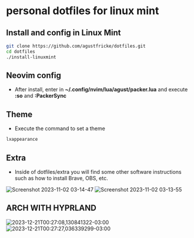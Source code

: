 # personal dotfiles for linux mint

## Install and config in Linux Mint
```bash
git clone https://github.com/agustfricke/dotfiles.git
cd dotfiles
./install-linuxmint
```

## Neovim config
- After install, enter in **~/.config/nvim/lua/agust/packer.lua** and execute **:so** and **:PackerSync**

## Theme
- Execute the command to set a theme
```bash
lxappearance
```

## Extra
- Inside of dotfiles/extra you will find some other software instructions such as how to install Brave, OBS, etc.

![Screenshot 2023-11-02 03-14-47](https://github.com/agustfricke/dotfiles/assets/110266171/1da8e3c0-dc1e-4130-a33b-f642def1f910)
![Screenshot 2023-11-02 03-13-55](https://github.com/agustfricke/dotfiles/assets/110266171/4b1273a1-1a15-4297-bd24-c207cf5e6b16)


## ARCH WITH HYPRLAND
![2023-12-21T00:27:08,130841322-03:00](https://github.com/agustfricke/dotfiles/assets/110266171/21d96287-dffb-4cc4-9482-b78cb552ec57)
![2023-12-21T00:27:27,036339299-03:00](https://github.com/agustfricke/dotfiles/assets/110266171/fedd1b90-8c02-42c7-a87b-185a463c3b99)
